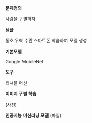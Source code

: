 **문제정의**

사람을 구별하자

**샘플**

동호 우혁 수란 스마트폰 학습하여 모델 생성

**기본모델**

Google MobileNet

**도구**

티쳐블 머신

**이미지 구별 학습**

(사진)


**인공지능 머신러닝 모델**
(파일)